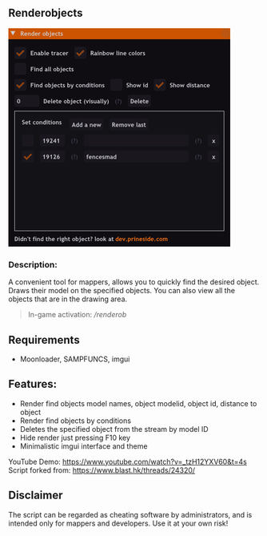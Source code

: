 ## Renderobjects 

![LOGO](https://raw.githubusercontent.com/ins1x/moonloader-scripts/main/renderobjects/demo.png)  

### Description: 
A convenient tool for mappers, allows you to quickly find the desired object.  
Draws their model on the specified objects. You can also view all the objects that are in the drawing area.  

> In-game activation: */renderob*

## Requirements
- Moonloader, SAMPFUNCS, imgui  

## Features:
- Render find objects model names, object modelid, object id, distance to object
- Render find objects by conditions
- Deletes the specified object from the stream by model ID
- Hide render just pressing F10 key
- Minimalistic imgui interface and theme

YouTube Demo: https://www.youtube.com/watch?v=_tzH12YXV60&t=4s  
Script forked from: https://www.blast.hk/threads/24320/

## Disclaimer
The script can be regarded as cheating software by administrators, and is intended only for mappers and developers. Use it at your own risk!